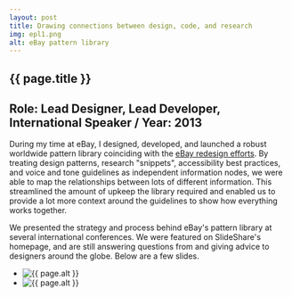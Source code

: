 ```yaml
---
layout: post
title: Drawing connections between design, code, and research
img: epl1.png
alt: eBay pattern library
---
```

<section>
  <h1>{{ page.title }}</h1>
  <h2>Role: Lead Designer, Lead Developer, International Speaker <span class="lt">/</span> Year: 2013</h2>
  <p>During my time at eBay, I designed, developed, and launched a robust worldwide pattern library coinciding with the <a href="{{ site.url }}/ebay.html">eBay redesign efforts</a>. By treating design patterns, research "snippets", accessibility best practices, and voice and tone guidelines as independent information nodes, we were able to map the relationships between lots of different information. This streamlined the amount of upkeep the library required and enabled us to provide a lot more context around the guidelines to show how everything works together.</p>
  <p>We presented the strategy and process behind eBay's pattern library at several international conferences. We were featured on SlideShare's homepage, and are still answering questions from and giving advice to designers around the globe. Below are a few slides.</p>
</section>

<ul class="grid fade grid-full" id="grid-full">
  <li><img src="{{ site.url }}/img/work/epl2.png" alt="{{ page.alt }}" /></li>
  <li><img src="{{ site.url }}/img/work/epl1.png" alt="{{ page.alt }}" /></li>
</ul>

